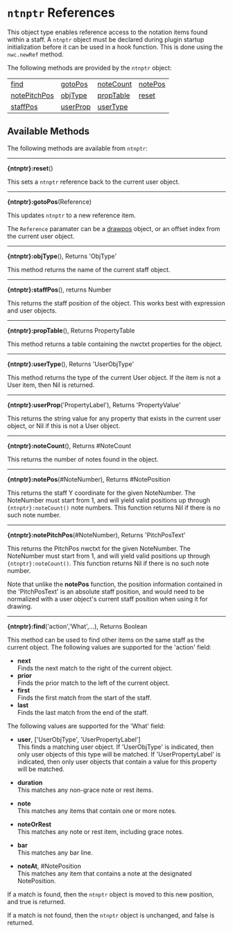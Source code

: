# `ntnptr` References
This object type enables reference access to the notation items found within a staff. A `ntnptr` object must be declared during plugin startup initialization before it can be used in a hook function.
This is done using the `nwc.newRef` method.

The following methods are provided by the `ntnptr` object:

<table>
<tr>
<td><a href="#find">find</a></td>
<td><a href="#gotoPos">gotoPos</a></td>
<td><a href="#noteCount">noteCount</a></td>
<td><a href="#notePos">notePos</a></td>
</tr><tr>
<td><a href="#notePitchPos">notePitchPos</a></td>
<td><a href="#objType">objType</a></td>
<td><a href="#propTable">propTable</a></td>
<td><a href="#reset">reset</a></td>
</tr><tr>
<td><a href="#staffPos">staffPos</a></td>
<td><a href="#userProp">userProp</a></td>
<td><a href="#userType">userType</a></td>
</tr>
</table>


## Available Methods

The following methods are available from `ntnptr`:

------------------
<a name="reset"></a>
**{ntnptr}:reset**()

This sets a `ntnptr` reference back to the current user object.


------------------
<a name="gotoPos"></a>
**{ntnptr}:gotoPos**(Reference)

This updates `ntnptr` to a new reference item.

The `Reference` paramater can be a [drawpos](ref.drawpos.md) object, or an offset index from the current user object.


---------------------------------
<a name="objType"></a>
**{ntnptr}:objType**(), Returns 'ObjType'

This method returns the name of the current staff object.


------------------
<a name="staffPos"></a>
**{ntnptr}:staffPos**(), returns Number

This returns the staff position of the object. This works best with expression and user objects.


---------------------------------
<a name="propTable"></a>
**{ntnptr}:propTable**(), Returns PropertyTable

This method returns a table containing the nwctxt properties for the object.

---------------------------------
<a name="userType"></a>
**{ntnptr}:userType**(), Returns 'UserObjType'

This method returns the type of the current User object. If the item is not a User item, then Nil is returned.


---------------------------------
<a name="userProp"></a>
**{ntnptr}:userProp**('PropertyLabel'), Returns 'PropertyValue'

This returns the string value for any property that exists in the current user object, or Nil if this is not a User object.


---------------------------------
<a name="noteCount"></a>
**{ntnptr}:noteCount**(), Returns #NoteCount

This returns the number of notes found in the object.


---------------------------------
<a name="notePos"></a>
**{ntnptr}:notePos**(#NoteNumber), Returns #NotePosition

This returns the staff Y coordinate for the given NoteNumber. The NoteNumber must start from 1, and will yield valid positions up through `{ntnptr}:noteCount()` note numbers. This function returns Nil if there is no such note number.


---------------------------------
<a name="notePitchPos"></a>
**{ntnptr}:notePitchPos**(#NoteNumber), Returns 'PitchPosText'

This returns the PitchPos nwctxt for the given NoteNumber. The NoteNumber must start from 1, and will yield valid positions up through `{ntnptr}:noteCount()`. This function returns Nil if there is no such note number.

Note that unlike the **notePos** function, the position information contained in the 'PitchPosText' is an absolute staff position, and would need to be normalized with a user object's current staff position when using it for drawing.


---------------------------------
<a name="find"></a>
**{ntnptr}:find**('action','What',...), Returns Boolean

This method can be used to find other items on the same staff as the current object. The following values are supported for the 'action' field:

 - **next**
   <br>Finds the next match to the right of the current object.
 - **prior**
   <br>Finds the prior match to the left of the current object.
 - **first**
   <br>Finds the first match from the start of the staff.
 - **last**
   <br>Finds the last match from the end of the staff.

The following values are supported for the 'What' field:

 - **user**, ['UserObjType', 'UserPropertyLabel']
   <br>This finds a matching user object. If 'UserObjType' is indicated, then only user objects of this type will be matched. If 'UserPropertyLabel' is indicated, then only user objects that contain a value for this property will be matched.
   
 - **duration**
   <br>This matches any non-grace note or rest items.
   
 - **note**
   <br>This matches any items that contain one or more notes.
   
 - **noteOrRest**
   <br>This matches any note or rest item, including grace notes.
   
 - **bar**
   <br>This matches any bar line.
   
 - **noteAt**, #NotePosition
   <br>This matches any item that contains a note at the designated NotePosition.

If a match is found, then the `ntnptr` object is moved to this new position, and true is returned.

If a match is not found, then the `ntnptr` object is unchanged, and false is returned.
